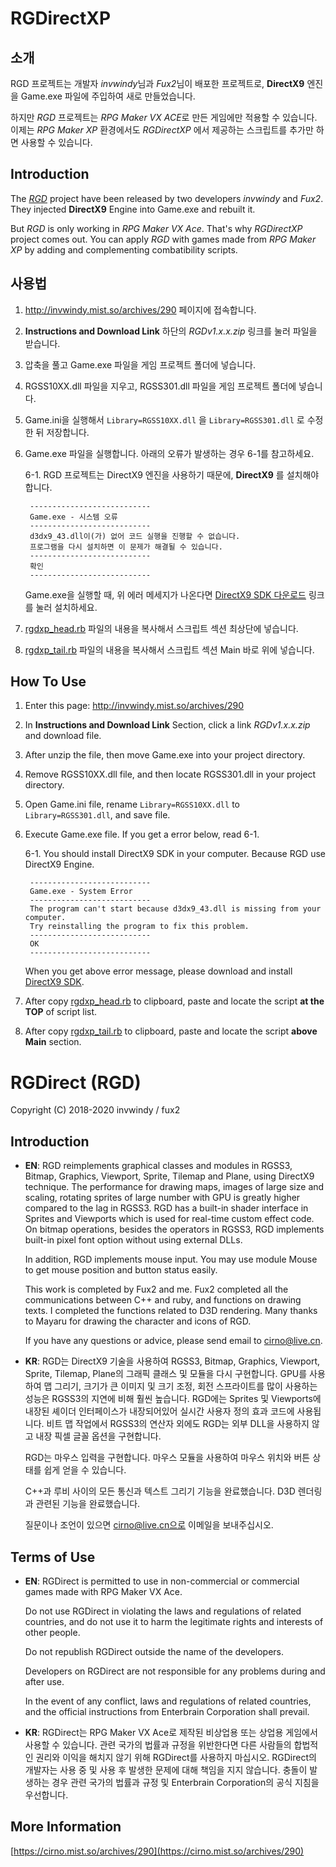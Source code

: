 # RGDirectXP

## 소개

RGD 프로젝트는 개발자 *invwindy*님과 *Fux2*님이 배포한 프로젝트로, **DirectX9** 엔진을 Game.exe 파일에 주입하여 새로 만들었습니다.

하지만 *RGD* 프로젝트는 *RPG Maker VX ACE*로 만든 게임에만 적용할 수 있습니다. 이제는 *RPG Maker XP* 환경에서도 *RGDirectXP* 에서 제공하는 스크립트를 추가만 하면 사용할 수 있습니다.

## Introduction

The *[RGD](http://invwindy.mist.so/archives/290)* project have been released by two developers *invwindy* and *Fux2*. They injected **DirectX9** Engine into Game.exe and rebuilt it. 

But *RGD* is only working in *RPG Maker VX Ace*. That's why *RGDirectXP* project comes out. You can apply *RGD* with games made from *RPG Maker XP* by adding and complementing combatibility scripts.

## 사용법

1. http://invwindy.mist.so/archives/290 페이지에 접속합니다.
2. **Instructions and Download Link** 하단의 *RGDv1.x.x.zip* 링크를 눌러 파일을 받습니다.
3. 압축을 풀고 Game.exe 파일을 게임 프로젝트 폴더에 넣습니다.
4. RGSS10XX.dll 파일을 지우고, RGSS301.dll 파일을 게임 프로젝트 폴더에 넣습니다.
5. Game.ini을 실행해서 `Library=RGSS10XX.dll` 을 `Library=RGSS301.dll` 로 수정한 뒤 저장합니다.
6. Game.exe 파일을 실행합니다. 아래의 오류가 발생하는 경우 6-1를 참고하세요.

    6-1. RGD 프로젝트는 DirectX9 엔진을 사용하기 때문에, **DirectX9** 를 설치해야 합니다.

        ---------------------------
        Game.exe - 시스템 오류
        ---------------------------
        d3dx9_43.dll이(가) 없어 코드 실행을 진행할 수 없습니다.
        프로그램을 다시 설치하면 이 문제가 해결될 수 있습니다. 
        ---------------------------
        확인   
        ---------------------------

    Game.exe을 실행할 때, 위 에러 메세지가 나온다면 [DirectX9 SDK 다운로드](https://www.microsoft.com/en-us/download/details.aspx?id=6812) 링크를 눌러 설치하세요.
7. [rgdxp_head.rb](https://github.com/jubin-park/RGDirectXP/blob/master/src/rgdxp_head.rb) 파일의 내용을 복사해서 스크립트 섹션 최상단에 넣습니다.
8. [rgdxp_tail.rb](https://github.com/jubin-park/RGDirectXP/blob/master/src/rgdxp_tail.rb) 파일의 내용을 복사해서 스크립트 섹션 Main 바로 위에 넣습니다.

## How To Use

1. Enter this page: http://invwindy.mist.so/archives/290
2. In **Instructions and Download Link** Section, click a link *RGDv1.x.x.zip* and download file.
3. After unzip the file, then move Game.exe into your project directory.
4. Remove RGSS10XX.dll file, and then locate RGSS301.dll in your project directory.
5. Open Game.ini file, rename `Library=RGSS10XX.dll` to `Library=RGSS301.dll`, and save file.
6. Execute Game.exe file. If you get a error below, read 6-1.

    6-1. You should install DirectX9 SDK in your computer. Because RGD use DirectX9 Engine.

        ---------------------------
        Game.exe - System Error
        ---------------------------
        The program can't start because d3dx9_43.dll is missing from your computer.
        Try reinstalling the program to fix this problem.
        ---------------------------
        OK
        ---------------------------
    When you get above error message, please download and install [DirectX9 SDK](https://www.microsoft.com/en-us/download/details.aspx?id=6812).
    
7. After copy [rgdxp_head.rb](https://github.com/jubin-park/RGDirectXP/blob/master/src/rgdxp_head.rb) to clipboard, paste and locate the script **at the TOP** of script list.
8. After copy [rgdxp_tail.rb](https://github.com/jubin-park/RGDirectXP/blob/master/src/rgdxp_tail.rb) to clipboard, paste and locate the script **above Main** section.

# RGDirect (RGD)
Copyright (C) 2018-2020 invwindy / fux2

## Introduction

* **EN**: RGD reimplements graphical classes and modules 
  in RGSS3, Bitmap, Graphics, Viewport, Sprite, Tilemap and Plane, using DirectX9 technique. 
  The performance for drawing maps, images of large size and scaling, rotating sprites of large number 
  with GPU is greatly higher compared to the lag in RGSS3. 
  RGD has a built-in shader interface in Sprites and Viewports which is used for real-time custom effect code. 
  On bitmap operations, besides the operators in RGSS3, RGD implements built-in pixel font option without using external DLLs. 

  In addition, RGD implements mouse input. 
  You may use module Mouse to get mouse position and button status easily.

  This work is completed by Fux2 and me. Fux2 completed all the communications between C++ and ruby, and functions on drawing texts. I completed the functions related to D3D rendering. Many thanks to Mayaru for drawing the character and icons of RGD.

  If you have any questions or advice, please send email to cirno@live.cn.

* **KR**: RGD는 DirectX9 기술을 사용하여 RGSS3, Bitmap, Graphics, Viewport, Sprite, Tilemap, Plane의 그래픽 클래스 및 모듈을 다시 구현합니다. 
  GPU를 사용하여 맵 그리기, 크기가 큰 이미지 및 크기 조정, 회전 스프라이트를 많이 사용하는 성능은 RGSS3의 지연에 비해 훨씬 높습니다. 
  RGD에는 Sprites 및 Viewports에 내장된 셰이더 인터페이스가 내장되어있어 실시간 사용자 정의 효과 코드에 사용됩니다. 
  비트 맵 작업에서 RGSS3의 연산자 외에도 RGD는 외부 DLL을 사용하지 않고 내장 픽셀 글꼴 옵션을 구현합니다. 

  RGD는 마우스 입력을 구현합니다. 마우스 모듈을 사용하여 마우스 위치와 버튼 상태를 쉽게 얻을 수 있습니다.

  C++과 루비 사이의 모든 통신과 텍스트 그리기 기능을 완료했습니다. 
  D3D 렌더링과 관련된 기능을 완료했습니다. 

  질문이나 조언이 있으면 cirno@live.cn으로 이메일을 보내주십시오.

## Terms of Use

* **EN**: RGDirect is permitted to use in non-commercial or commercial games made with RPG Maker VX Ace.

  Do not use RGDirect in violating the laws and regulations of related countries, and do not use it to harm the legitimate rights and interests of other people.

  Do not republish RGDirect outside the name of the developers.

  Developers on RGDirect are not responsible for any problems during and after use.

  In the event of any conflict, laws and regulations of related countries, and the official instructions from Enterbrain Corporation shall prevail.

* **KR**: RGDirect는 RPG Maker VX Ace로 제작된 비상업용 또는 상업용 게임에서 사용할 수 있습니다.
  관련 국가의 법률과 규정을 위반한다면 다른 사람들의 합법적인 권리와 이익을 해치지 않기 위해 RGDirect를 사용하지 마십시오.
  RGDirect의 개발자는 사용 중 및 사용 후 발생한 문제에 대해 책임을 지지 않습니다.
  충돌이 발생하는 경우 관련 국가의 법률과 규정 및 Enterbrain Corporation의 공식 지침을 우선합니다.

## More Information

[https://cirno.mist.so/archives/290](https://cirno.mist.so/archives/290)